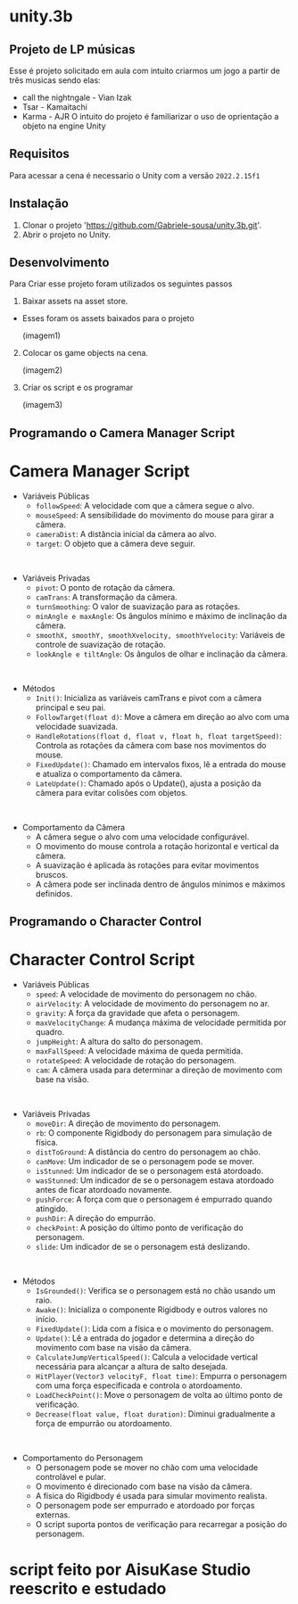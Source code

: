 # unity.3b
## Projeto de LP músicas
Esse é projeto solicitado em aula com intuito criarmos um jogo a partir de três musicas sendo elas:
* call the nightngale - Vian Izak
* Tsar - Kamaitachi
* Karma - AJR
O intuito do projeto é familiarizar o uso de oprientação a objeto na engine Unity

## Requisitos
Para acessar a cena é necessario o Unity com a versão `2022.2.15f1`

## Instalação
1. Clonar o projeto 'https://github.com/Gabriele-sousa/unity.3b.git'.
2. Abrir o projeto no Unity.

## Desenvolvimento
Para Criar esse projeto foram utilizados os seguintes passos
1. Baixar assets na asset store.
* Esses foram os assets baixados para o projeto

  (imagem1)

2. Colocar os game objects na cena.

   (imagem2)

3. Criar os script e os programar

   (imagem3)

## Programando o Camera Manager Script
# Camera Manager Script

* Variáveis Públicas
  * `followSpeed`: A velocidade com que a câmera segue o alvo.
  * `mouseSpeed`: A sensibilidade do movimento do mouse para girar a câmera.
  * `cameraDist`: A distância inicial da câmera ao alvo.
  * `target`: O objeto que a câmera deve seguir.

<br>

* Variáveis Privadas
  * `pivot`: O ponto de rotação da câmera.
  * `camTrans`: A transformação da câmera.
  * `turnSmoothing`: O valor de suavização para as rotações.
  * `minAngle e maxAngle`: Os ângulos mínimo e máximo de inclinação da câmera.
  * `smoothX, smoothY, smoothXvelocity, smoothYvelocity`: Variáveis de controle de suavização de rotação.
  * `lookAngle e tiltAngle`: Os ângulos de olhar e inclinação da câmera.

<br>

* Métodos
  * `Init()`: Inicializa as variáveis camTrans e pivot com a câmera principal e seu pai.
  * `FollowTarget(float d)`: Move a câmera em direção ao alvo com uma velocidade suavizada.
  * `HandleRotations(float d, float v, float h, float targetSpeed)`: Controla as rotações da câmera com base nos movimentos do mouse.
  * `FixedUpdate()`: Chamado em intervalos fixos, lê a entrada do mouse e atualiza o comportamento da câmera.
  * `LateUpdate()`: Chamado após o Update(), ajusta a posição da câmera para evitar colisões com objetos.

<br>

* Comportamento da Câmera
  * A câmera segue o alvo com uma velocidade configurável.
  * O movimento do mouse controla a rotação horizontal e vertical da câmera.
  * A suavização é aplicada às rotações para evitar movimentos bruscos.
  * A câmera pode ser inclinada dentro de ângulos mínimos e máximos definidos.

## Programando o Character Control
# Character Control Script

* Variáveis Públicas
  * `speed`: A velocidade de movimento do personagem no chão.
  * `airVelocity`: A velocidade de movimento do personagem no ar.
  * `gravity`: A força da gravidade que afeta o personagem.
  * `maxVelocityChange`: A mudança máxima de velocidade permitida por quadro.
  * `jumpHeight`: A altura do salto do personagem.
  * `maxFallSpeed`: A velocidade máxima de queda permitida.
  * `rotateSpeed`: A velocidade de rotação do personagem.
  * `cam`: A câmera usada para determinar a direção de movimento com base na visão.

<br>

* Variáveis Privadas
  * `moveDir`: A direção de movimento do personagem.
  * `rb`: O componente Rigidbody do personagem para simulação de física.
  * `distToGround`: A distância do centro do personagem ao chão.
  * `canMove`: Um indicador de se o personagem pode se mover.
  * `isStunned`: Um indicador de se o personagem está atordoado.
  * `wasStunned`: Um indicador de se o personagem estava atordoado antes de ficar atordoado novamente.
  * `pushForce`: A força com que o personagem é empurrado quando atingido.
  * `pushDir`: A direção do empurrão.
  * `checkPoint`: A posição do último ponto de verificação do personagem.
  * `slide`: Um indicador de se o personagem está deslizando.

<br>

* Métodos
  * `IsGrounded()`: Verifica se o personagem está no chão usando um raio.
  * `Awake()`: Inicializa o componente Rigidbody e outros valores no início.
  * `FixedUpdate()`: Lida com a física e o movimento do personagem.
  * `Update()`: Lê a entrada do jogador e determina a direção do movimento com base na visão da câmera.
  * `CalculateJumpVerticalSpeed()`: Calcula a velocidade vertical necessária para alcançar a altura de salto desejada.
  * `HitPlayer(Vector3 velocityF, float time)`: Empurra o personagem com uma força especificada e controla o atordoamento.
  * `LoadCheckPoint()`: Move o personagem de volta ao último ponto de verificação.
  * `Decrease(float value, float duration)`: Diminui gradualmente a força de empurrão ou atordoamento.

<br>

* Comportamento do Personagem
  * O personagem pode se mover no chão com uma velocidade controlável e pular.
  * O movimento é direcionado com base na visão da câmera.
  * A física do Rigidbody é usada para simular movimento realista.
  * O personagem pode ser empurrado e atordoado por forças externas.
  * O script suporta pontos de verificação para recarregar a posição do personagem.

# script feito por AisuKase Studio reescrito e estudado
